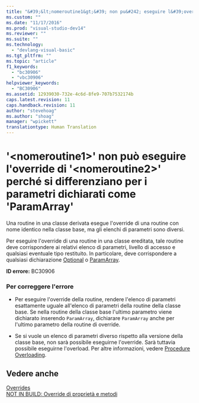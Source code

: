 ```yaml
---
title: "&#39;&lt;nomeroutine1&gt;&#39; non pu&#242; eseguire l&#39;override di &#39;&lt;nomeroutine2&gt;&#39; perch&#233; si differenziano per i parametri dichiarati come &#39;ParamArray&#39; | Microsoft Docs"
ms.custom: ""
ms.date: "11/17/2016"
ms.prod: "visual-studio-dev14"
ms.reviewer: ""
ms.suite: ""
ms.technology: 
  - "devlang-visual-basic"
ms.tgt_pltfrm: ""
ms.topic: "article"
f1_keywords: 
  - "bc30906"
  - "vbc30906"
helpviewer_keywords: 
  - "BC30906"
ms.assetid: 12939030-732e-4c6d-8fe9-707b7532174b
caps.latest.revision: 11
caps.handback.revision: 11
author: "stevehoag"
ms.author: "shoag"
manager: "wpickett"
translationtype: Human Translation
---
```

# &#39;&lt;nomeroutine1&gt;&#39; non pu&#242; eseguire l&#39;override di &#39;&lt;nomeroutine2&gt;&#39; perch&#233; si differenziano per i parametri dichiarati come &#39;ParamArray&#39;
Una routine in una classe derivata esegue l'override di una routine con nome identico nella classe base, ma gli elenchi di parametri sono diversi.  
  
 Per eseguire l'override di una routine in una classe ereditata, tale routine deve corrispondere ai relativi elenco di parametri, livello di accesso e qualsiasi eventuale tipo restituito. In particolare, deve corrispondere a qualsiasi dichiarazione [Optional](../../visual-basic/language-reference/modifiers/optional.md) o [ParamArray](../../visual-basic/language-reference/modifiers/paramarray.md).  
  
 **ID errore:** BC30906  
  
### Per correggere l'errore  
  
-   Per eseguire l'override della routine, rendere l'elenco di parametri esattamente uguale all'elenco di parametri della routine della classe base. Se nella routine della classe base l'ultimo parametro viene dichiarato inserendo `ParamArray`, dichiarare `ParamArray` anche per l'ultimo parametro della routine di override.  
  
-   Se si vuole un elenco di parametri diverso rispetto alla versione della classe base, non sarà possibile eseguirne l'override. Sarà tuttavia possibile eseguirne l'overload. Per altre informazioni, vedere [Procedure Overloading](../../visual-basic/programming-guide/language-features/procedures/procedure-overloading.md).  
  
## Vedere anche  
 [Overrides](../../visual-basic/language-reference/modifiers/overrides.md)   
 [NOT IN BUILD: Override di proprietà e metodi](http://msdn.microsoft.com/it-it/2167e8f5-1225-4b13-9ebd-02591ba90213)